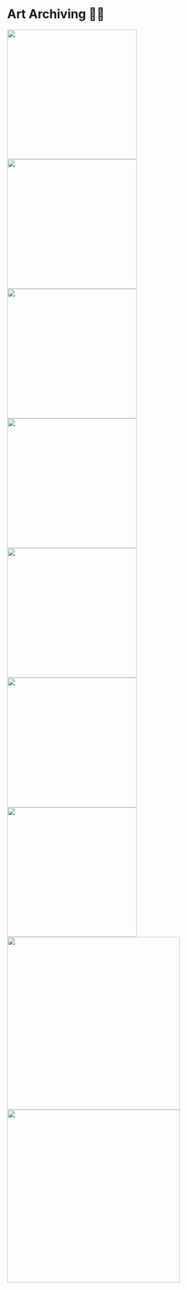 # Art Archiving 👩‍🎨

<div class="flex">
<img src="https://github.com/user-attachments/assets/76946b56-3091-4116-bbf3-c9594976a391" height="300px">
<img src="https://github.com/user-attachments/assets/d8d77d44-805c-422a-ba32-4b14beaae9b6" height="300px">
<img src="https://github.com/user-attachments/assets/da6f6655-1f99-4b47-a844-58822f1315f3" height="300px">
  
<img src="https://github.com/user-attachments/assets/9b90405f-98bc-4946-b0ce-c98a36b1f77a" height="300px">
<img src="https://github.com/user-attachments/assets/194d1d36-0356-4c01-a836-fce2cce8d49d" height="300px">

<img src="https://github.com/user-attachments/assets/4181f600-5422-4ec7-8a87-41fe377141b4" height="300px">
<img src="https://github.com/user-attachments/assets/4ff88ed9-c718-4dac-8513-0057934d9a2f" height="300px">


<img src="https://github.com/user-attachments/assets/7eda7708-558e-4730-9b78-0453d4f41cdc" height="400px">
<img src="https://github.com/user-attachments/assets/5bdb709f-04f1-419b-80c0-c585bb4bc8a7" height="400px">
</div>
